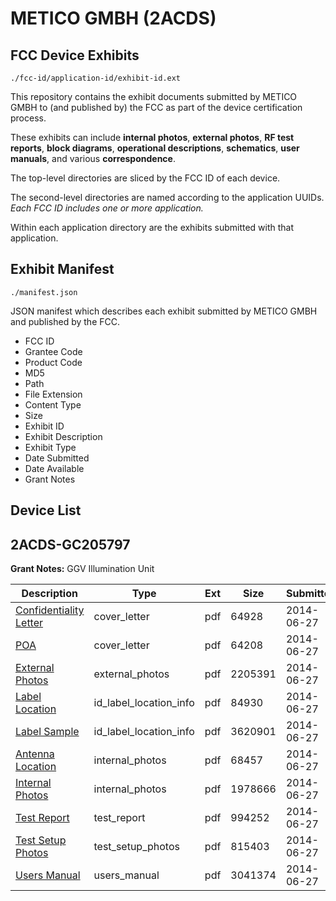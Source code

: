 # METICO GMBH (2ACDS)
## FCC Device Exhibits

```
./fcc-id/application-id/exhibit-id.ext
```

This repository contains the exhibit documents submitted by METICO GMBH to (and published by) the FCC as part of the device certification process.

These exhibits can include **internal photos**, **external photos**, **RF test reports**, **block diagrams**, **operational descriptions**, **schematics**, **user manuals**, and various **correspondence**.

The top-level directories are sliced by the FCC ID of each device.

The second-level directories are named according to the application UUIDs. *Each FCC ID includes one or more application.*

Within each application directory are the exhibits submitted with that application. 

## Exhibit Manifest

```
./manifest.json
```

JSON manifest which describes each exhibit submitted by METICO GMBH and published by the FCC.

- FCC ID
- Grantee Code
- Product Code
- MD5
- Path
- File Extension
- Content Type
- Size
- Exhibit ID
- Exhibit Description
- Exhibit Type
- Date Submitted
- Date Available
- Grant Notes

## Device List
## 2ACDS-GC205797
**Grant Notes:** GGV Illumination Unit

| Description | Type | Ext | Size | Submitted | Available |
| ----------- | ---- | --- | ---- | --------- | --------- |
| [Confidentiality Letter](2ACDS-GC205797/2bcf183ed08d5f1ceafa2b22f5af6a2d/2309694.pdf) | cover_letter | pdf | 64928 | 2014-06-27 | 2014-06-27 |
| [POA](2ACDS-GC205797/2bcf183ed08d5f1ceafa2b22f5af6a2d/2309695.pdf) | cover_letter | pdf | 64208 | 2014-06-27 | 2014-06-27 |
| [External Photos](2ACDS-GC205797/2bcf183ed08d5f1ceafa2b22f5af6a2d/2309690.pdf) | external_photos | pdf | 2205391 | 2014-06-27 | 2014-06-27 |
| [Label Location](2ACDS-GC205797/2bcf183ed08d5f1ceafa2b22f5af6a2d/2309692.pdf) | id_label_location_info | pdf | 84930 | 2014-06-27 | 2014-06-27 |
| [Label Sample](2ACDS-GC205797/2bcf183ed08d5f1ceafa2b22f5af6a2d/2309693.pdf) | id_label_location_info | pdf | 3620901 | 2014-06-27 | 2014-06-27 |
| [Antenna Location](2ACDS-GC205797/2bcf183ed08d5f1ceafa2b22f5af6a2d/2309689.pdf) | internal_photos | pdf | 68457 | 2014-06-27 | 2014-06-27 |
| [Internal Photos](2ACDS-GC205797/2bcf183ed08d5f1ceafa2b22f5af6a2d/2309691.pdf) | internal_photos | pdf | 1978666 | 2014-06-27 | 2014-06-27 |
| [Test Report](2ACDS-GC205797/2bcf183ed08d5f1ceafa2b22f5af6a2d/2309697.pdf) | test_report | pdf | 994252 | 2014-06-27 | 2014-06-27 |
| [Test Setup Photos](2ACDS-GC205797/2bcf183ed08d5f1ceafa2b22f5af6a2d/2309696.pdf) | test_setup_photos | pdf | 815403 | 2014-06-27 | 2014-06-27 |
| [Users Manual](2ACDS-GC205797/2bcf183ed08d5f1ceafa2b22f5af6a2d/2309698.pdf) | users_manual | pdf | 3041374 | 2014-06-27 | 2014-06-27 |
